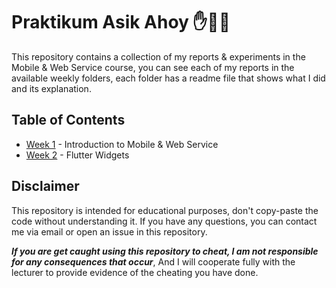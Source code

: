 # Praktikum Asik Ahoy ✋🥶🤚
This repository contains a collection of my reports & experiments in the Mobile & Web Service course, you can see each of my reports in the available weekly folders, each folder has a readme file that shows what I did and its explanation.

## Table of Contents
- [Week 1](/week_1) - Introduction to Mobile & Web Service
- [Week 2](/week_2) - Flutter Widgets
## Disclaimer
This repository is intended for educational purposes, don't copy-paste the code without understanding it. If you have any questions, you can contact me via email or open an issue in this repository.

***If you are get caught using this repository to cheat, I am not responsible for any consequences that occur***, And I will cooperate fully with the lecturer to provide evidence of the cheating you have done.

